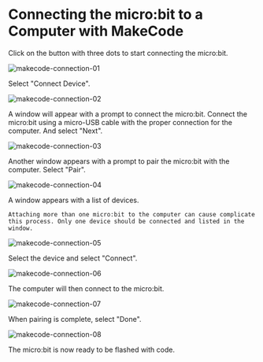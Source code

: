 # Connecting the micro:bit to a Computer with MakeCode

Click on the button with three dots to start connecting the micro:bit.

![makecode-connection-01](assets/makecode-connection-01.png)

Select "Connect Device".

![makecode-connection-02](assets/makecode-connection-02.png)

A window will appear with a prompt to connect the micro:bit. Connect the micro:bit using a micro-USB cable with the proper connection for the computer. And select "Next".

![makecode-connection-03](assets/makecode-connection-03.png)

Another window appears with a prompt to pair the micro:bit with the computer. Select "Pair".

![makecode-connection-04](assets/makecode-connection-04.png)

A window appears with a list of devices.

```{warning}
Attaching more than one micro:bit to the computer can cause complicate this process. Only one device should be connected and listed in the window.
```

![makecode-connection-05](assets/makecode-connection-05.png)

Select the device and select "Connect".

![makecode-connection-06](assets/makecode-connection-06.png)

The computer will then connect to the micro:bit.

![makecode-connection-07](assets/makecode-connection-07.png)

When pairing is complete, select "Done".

![makecode-connection-08](assets/makecode-connection-08.png)

The micro:bit is now ready to be flashed with code.